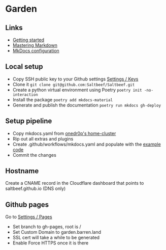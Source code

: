 # Garden

## Links

* [Getting started](https://squidfunk.github.io/mkdocs-material/getting-started/)
* [Mastering Markdown](https://guides.github.com/features/mastering-markdown/)
* [MkDocs configuration](https://www.mkdocs.org/user-guide/configuration/)


## Local setup

* Copy SSH public key to your Github settings [Settings / Keys](https://github.com/settings/keys)
* Clone it `git clone git@github.com:Saltbeef/Saltbeef.git`
* Create a python virtual environment using Poetry `poetry init -no-interaction` 
* Install the package `poetry add mkdocs-material`
* Generate and publish the documentation `poetry run mkdocs gh-deploy`

## Setup pipeline

* Copy mkdocs.yaml from [onedr0p's home-cluster](https://github.com/onedr0p/home-cluster/blob/main/mkdocs.yaml)
* Rip out all extras and plugins
* Create .github/workflows/mkdocs.yaml and populate with the [example code](https://squidfunk.github.io/mkdocs-material/publishing-your-site/#github-pages)
* Commit the changes


## Hostname

Create a CNAME record in the Cloudflare dashboard that points to saltbeef.github.io (DNS only)


## Github pages

Go to [Settings / Pages](https://github.com/Saltbeef/Saltbeef/settings/pages)

* Set branch to gh-pages, root is /
* Set Custom Domain to garden.barren.land
* SSL cert will take a while to be generated
* Enable Force HTTPS once it is there

